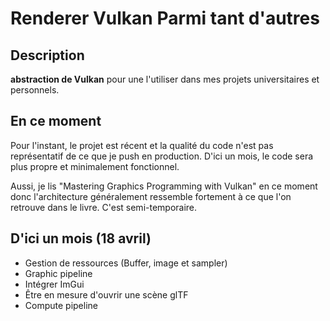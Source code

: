 # Renderer Vulkan Parmi tant d'autres

## Description
**abstraction de Vulkan** pour une l'utiliser dans mes projets universitaires et personnels.

## En ce moment
Pour l'instant, le projet est récent et la qualité du code n'est pas représentatif de ce que je push en production.
D'ici un mois, le code sera plus propre et minimalement fonctionnel.

Aussi, je lis "Mastering Graphics Programming with Vulkan" en ce moment donc l'architecture généralement ressemble fortement à ce que l'on retrouve dans le livre. C'est semi-temporaire.

## D'ici un mois (18 avril)
- Gestion de ressources (Buffer, image et sampler)
- Graphic pipeline
- Intégrer ImGui
- Être en mesure d'ouvrir une scène glTF
- Compute pipeline




